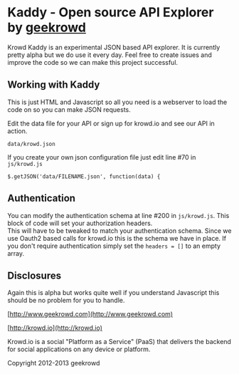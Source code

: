 Kaddy - Open source API Explorer by [geekrowd](http://www.geekrowd.com) 
====================================================

Krowd Kaddy is an experimental JSON based API explorer. It is currently pretty alpha but
we do use it every day.  Feel free to create issues and improve the code so we can make this 
project successful.

## Working with Kaddy

This is just HTML and Javascript so all you need is a webserver to load the code on so you can make 
JSON requests.

Edit the data file for your API or sign up for krowd.io and see our API in action.

    data/krowd.json

If you create your own json configuration file just edit line #70 in `js/krowd.js`
    
    $.getJSON('data/FILENAME.json', function(data) {

## Authentication

You can modify the authentication schema at line #200 in `js/krowd.js`. This block of code will set your authorization headers.  
This will have to be tweaked to match your authentication schema.  Since we use Oauth2 based calls for krowd.io this is the schema 
we have in place. If you don't require authentication simply set the `headers = []` to an empty array.

## Disclosures

Again this is alpha but works quite well if you understand Javascript this should be no problem for you to handle.  

[http://www.geekrowd.com](http://www.geekrowd.com)

[http://krowd.io](http://krowd.io) 

Krowd.io is a social "Platform as a Service" (PaaS) that delivers the backend for social applications on any device or platform. 

Copyright 2012-2013 geekrowd